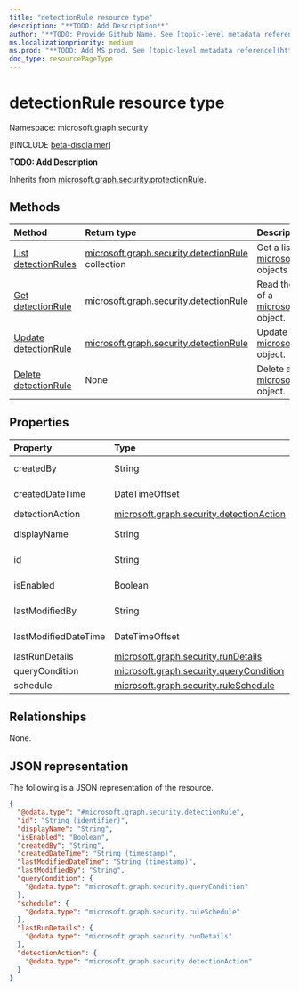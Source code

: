 ```yaml
---
title: "detectionRule resource type"
description: "**TODO: Add Description**"
author: "**TODO: Provide Github Name. See [topic-level metadata reference](https://aka.ms/msgo?pagePath=Document-APIs/Guidelines/Metadata)**"
ms.localizationpriority: medium
ms.prod: "**TODO: Add MS prod. See [topic-level metadata reference](https://aka.ms/msgo?pagePath=Document-APIs/Guidelines/Metadata)**"
doc_type: resourcePageType
---
```


# detectionRule resource type

Namespace: microsoft.graph.security

[!INCLUDE [beta-disclaimer](../../includes/beta-disclaimer.md)]

**TODO: Add Description**


Inherits from [microsoft.graph.security.protectionRule](../resources/security-protectionrule.md).

## Methods
|Method|Return type|Description|
|:---|:---|:---|
|[List detectionRules](../api/security-detectionrule-list.md)|[microsoft.graph.security.detectionRule](../resources/security-detectionrule.md) collection|Get a list of the [microsoft.graph.security.detectionRule](../resources/security-detectionrule.md) objects and their properties.|
|[Get detectionRule](../api/security-detectionrule-get.md)|[microsoft.graph.security.detectionRule](../resources/security-detectionrule.md)|Read the properties and relationships of a [microsoft.graph.security.detectionRule](../resources/security-detectionrule.md) object.|
|[Update detectionRule](../api/security-detectionrule-update.md)|[microsoft.graph.security.detectionRule](../resources/security-detectionrule.md)|Update the properties of a [microsoft.graph.security.detectionRule](../resources/security-detectionrule.md) object.|
|[Delete detectionRule](../api/security-detectionrule-delete.md)|None|Delete a [microsoft.graph.security.detectionRule](../resources/security-detectionrule.md) object.|

## Properties
|Property|Type|Description|
|:---|:---|:---|
|createdBy|String|**TODO: Add Description** Inherited from [microsoft.graph.security.protectionRule](../resources/security-protectionrule.md).|
|createdDateTime|DateTimeOffset|**TODO: Add Description** Inherited from [microsoft.graph.security.protectionRule](../resources/security-protectionrule.md).|
|detectionAction|[microsoft.graph.security.detectionAction](../resources/security-detectionaction.md)|**TODO: Add Description**|
|displayName|String|**TODO: Add Description** Inherited from [microsoft.graph.security.protectionRule](../resources/security-protectionrule.md).|
|id|String|**TODO: Add Description** Inherited from [microsoft.graph.entity](../resources/entity.md).|
|isEnabled|Boolean|**TODO: Add Description** Inherited from [microsoft.graph.security.protectionRule](../resources/security-protectionrule.md).|
|lastModifiedBy|String|**TODO: Add Description** Inherited from [microsoft.graph.security.protectionRule](../resources/security-protectionrule.md).|
|lastModifiedDateTime|DateTimeOffset|**TODO: Add Description** Inherited from [microsoft.graph.security.protectionRule](../resources/security-protectionrule.md).|
|lastRunDetails|[microsoft.graph.security.runDetails](../resources/security-rundetails.md)|**TODO: Add Description**|
|queryCondition|[microsoft.graph.security.queryCondition](../resources/security-querycondition.md)|**TODO: Add Description**|
|schedule|[microsoft.graph.security.ruleSchedule](../resources/security-ruleschedule.md)|**TODO: Add Description**|

## Relationships
None.

## JSON representation
The following is a JSON representation of the resource.
<!-- {
  "blockType": "resource",
  "keyProperty": "id",
  "@odata.type": "microsoft.graph.security.detectionRule",
  "baseType": "microsoft.graph.security.protectionRule",
  "openType": false
}
-->
``` json
{
  "@odata.type": "#microsoft.graph.security.detectionRule",
  "id": "String (identifier)",
  "displayName": "String",
  "isEnabled": "Boolean",
  "createdBy": "String",
  "createdDateTime": "String (timestamp)",
  "lastModifiedDateTime": "String (timestamp)",
  "lastModifiedBy": "String",
  "queryCondition": {
    "@odata.type": "microsoft.graph.security.queryCondition"
  },
  "schedule": {
    "@odata.type": "microsoft.graph.security.ruleSchedule"
  },
  "lastRunDetails": {
    "@odata.type": "microsoft.graph.security.runDetails"
  },
  "detectionAction": {
    "@odata.type": "microsoft.graph.security.detectionAction"
  }
}
```

